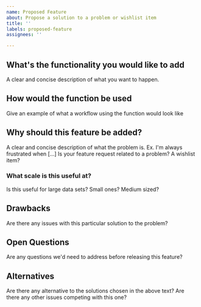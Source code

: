 ```yaml
---
name: Proposed Feature
about: Propose a solution to a problem or wishlist item
title: ''
labels: proposed-feature
assignees: ''

---
```


## What's the functionality you would like to add ##
A clear and concise description of what you want to happen.

## How would the function be used ##
Give an example of what a workflow using the function would look like

## Why should this feature be added?  ##
A clear and concise description of what the problem is. Ex. I'm always frustrated when [...]
Is your feature request related to a problem? A wishlist item?

### What scale is this useful at? ###
Is this useful for large data sets? Small ones? Medium sized?

## Drawbacks ##
Are there any issues with this particular solution to the problem?

## Open Questions ##
Are any questions we'd need to address before releasing this feature?

## Alternatives ##
Are there any alternative to the solutions chosen in the above text? Are there any other issues competing with this one?

